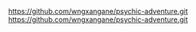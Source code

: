 https://github.com/wngxangane/psychic-adventure.git
https://github.com/wngxangane/psychic-adventure.git
